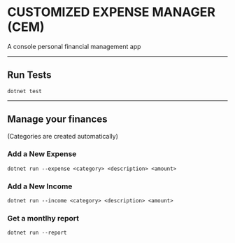 # CUSTOMIZED EXPENSE MANAGER (CEM)

A console personal financial management app

-------------------------
## Run Tests
```
dotnet test
```
-------------------------
## Manage your finances
(Categories are created automatically)
### Add a New Expense
```
dotnet run --expense <category> <description> <amount>
```

### Add a New Income
```
dotnet run --income <category> <description> <amount>
```

### Get a montlhy report
```
dotnet run --report
```

